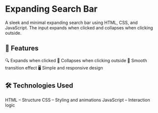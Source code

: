 # Expanding Search Bar
A sleek and minimal expanding search bar using HTML, CSS, and JavaScript. The input expands when clicked and collapses when clicking outside.

## 📌 Features
🔍 Expands when clicked
📏 Collapses when clicking outside
🎨 Smooth transition effect
🖥️ Simple and responsive design

## 🛠️ Technologies Used
HTML – Structure
CSS – Styling and animations
JavaScript – Interaction logic

